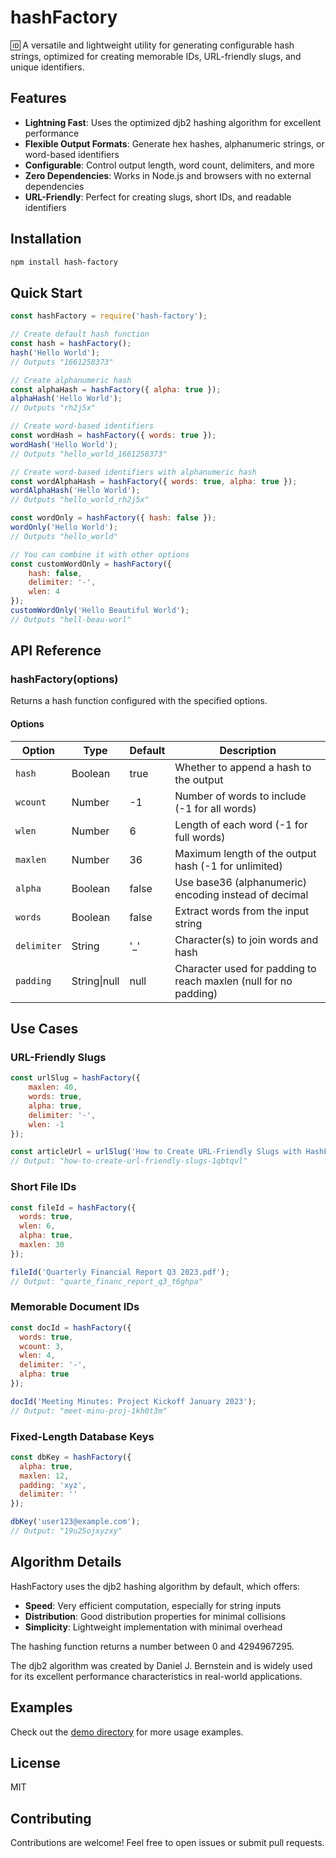 # hashFactory

 🆔 A versatile and lightweight utility for generating configurable hash strings, optimized for creating memorable IDs, URL-friendly slugs, and unique identifiers.

## Features

- **Lightning Fast**: Uses the optimized djb2 hashing algorithm for excellent performance
- **Flexible Output Formats**: Generate hex hashes, alphanumeric strings, or word-based identifiers
- **Configurable**: Control output length, word count, delimiters, and more
- **Zero Dependencies**: Works in Node.js and browsers with no external dependencies
- **URL-Friendly**: Perfect for creating slugs, short IDs, and readable identifiers

## Installation

```bash
npm install hash-factory
```

## Quick Start

```javascript
const hashFactory = require('hash-factory');

// Create default hash function
const hash = hashFactory();
hash('Hello World');
// Outputs "1661258373"

// Create alphanumeric hash
const alphaHash = hashFactory({ alpha: true });
alphaHash('Hello World');
// Outputs "rh2j5x"

// Create word-based identifiers
const wordHash = hashFactory({ words: true });
wordHash('Hello World');
// Outputs "hello_world_1661258373"

// Create word-based identifiers with alphanumeric hash
const wordAlphaHash = hashFactory({ words: true, alpha: true });
wordAlphaHash('Hello World');
// Outputs "hello_world_rh2j5x"

const wordOnly = hashFactory({ hash: false });
wordOnly('Hello World');
// Outputs "hello_world"

// You can combine it with other options
const customWordOnly = hashFactory({
    hash: false,
    delimiter: '-',
    wlen: 4
});
customWordOnly('Hello Beautiful World');
// Outputs "hell-beau-worl"
```

## API Reference

### hashFactory(options)

Returns a hash function configured with the specified options.

#### Options

| Option | Type | Default | Description |
|--------|------|---------|-------------|
| `hash` | Boolean | true | Whether to append a hash to the output |
| `wcount` | Number | -1 | Number of words to include (-1 for all words) |
| `wlen` | Number | 6 | Length of each word (-1 for full words) |
| `maxlen` | Number | 36 | Maximum length of the output hash (-1 for unlimited) |
| `alpha` | Boolean | false | Use base36 (alphanumeric) encoding instead of decimal |
| `words` | Boolean | false | Extract words from the input string |
| `delimiter` | String | '_' | Character(s) to join words and hash |
| `padding` | String\|null | null | Character used for padding to reach maxlen (null for no padding) |

## Use Cases

### URL-Friendly Slugs

```javascript
const urlSlug = hashFactory({
    maxlen: 40,
    words: true,
    alpha: true,
    delimiter: '-',
    wlen: -1
});

const articleUrl = urlSlug('How to Create URL-Friendly Slugs with HashFactory');
// Output: "how-to-create-url-friendly-slugs-1qbtqvl"
```

### Short File IDs

```javascript
const fileId = hashFactory({ 
  words: true,
  wlen: 6,
  alpha: true,
  maxlen: 30
});

fileId('Quarterly Financial Report Q3 2023.pdf');
// Output: "quarte_financ_report_q3_t6ghpa"
```

### Memorable Document IDs

```javascript
const docId = hashFactory({ 
  words: true, 
  wcount: 3,
  wlen: 4, 
  delimiter: '-',
  alpha: true
});

docId('Meeting Minutes: Project Kickoff January 2023');
// Output: "meet-minu-proj-1kh0t3m"
```

### Fixed-Length Database Keys

```javascript
const dbKey = hashFactory({ 
  alpha: true,
  maxlen: 12,
  padding: 'xyz',
  delimiter: ''
});

dbKey('user123@example.com');
// Output: "19u25ojxyzxy"
```

## Algorithm Details

HashFactory uses the djb2 hashing algorithm by default, which offers:

- **Speed**: Very efficient computation, especially for string inputs
- **Distribution**: Good distribution properties for minimal collisions
- **Simplicity**: Lightweight implementation with minimal overhead

The hashing function returns a number between 0 and 4294967295.

The djb2 algorithm was created by Daniel J. Bernstein and is widely used for its excellent performance characteristics in real-world applications.

## Examples

Check out the [demo directory](demo/cases.js) for more usage examples.

## License

MIT

## Contributing

Contributions are welcome! Feel free to open issues or submit pull requests.
